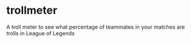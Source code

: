 # trollmeter
A troll meter to see what percentage of teammates in your matches are trolls in League of Legends
